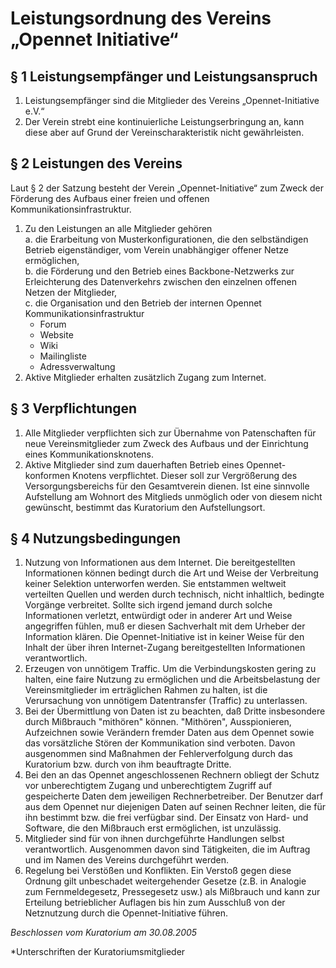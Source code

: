 # Leistungsordnung des Vereins „Opennet Initiative“

## § 1 Leistungsempfänger und Leistungsanspruch

1. Leistungsempfänger sind die Mitglieder des Vereins „Opennet-Initiative e.V.“
2. Der Verein strebt eine kontinuierliche Leistungserbringung an, kann diese aber auf Grund der Vereinscharakteristik nicht gewährleisten.

## § 2 Leistungen des Vereins

Laut § 2 der Satzung besteht der Verein „Opennet-Initiative“ zum Zweck der Förderung des Aufbaus einer freien und offenen Kommunikationsinfrastruktur.
1. Zu den Leistungen an alle Mitglieder gehören<br>
    a. die Erarbeitung von Musterkonfigurationen, die den selbständigen Betrieb eigenständiger, vom Verein unabhängiger offener Netze ermöglichen,<br>
    b. die Förderung und den Betrieb eines Backbone-Netzwerks zur Erleichterung des Datenverkehrs zwischen den einzelnen offenen Netzen der Mitglieder,<br>
    c. die Organisation und den Betrieb der internen Opennet Kommunikationsinfrastruktur<br>
     - Forum
     - Website
     - Wiki<br>
     - Mailingliste
     - Adressverwaltung
2. Aktive Mitglieder erhalten zusätzlich Zugang zum Internet.

## § 3 Verpflichtungen

1. Alle Mitglieder verpflichten sich zur Übernahme von Patenschaften für neue Vereinsmitglieder zum Zweck des Aufbaus und der Einrichtung eines Kommunikationsknotens.
2. Aktive Mitglieder sind zum dauerhaften Betrieb eines Opennet-konformen Knotens verpflichtet. Dieser soll zur Vergrößerung des Versorgungsbereichs für den Gesamtverein dienen. Ist eine sinnvolle Aufstellung am Wohnort des Mitglieds unmöglich oder von diesem nicht gewünscht, bestimmt das Kuratorium den Aufstellungsort. 

## § 4 Nutzungsbedingungen

1. Nutzung von Informationen aus dem Internet. Die bereitgestellten Informationen können bedingt durch die Art und Weise der Verbreitung keiner Selektion
unterworfen werden. Sie entstammen weltweit verteilten Quellen und werden durch technisch, nicht inhaltlich, bedingte Vorgänge verbreitet. Sollte sich irgend jemand durch solche Informationen verletzt, entwürdigt oder in anderer Art und Weise angegriffen fühlen, muß er diesen Sachverhalt mit dem Urheber der Information klären. Die Opennet-Initiative ist in keiner Weise für den Inhalt der über ihren Internet-Zugang bereitgestellten Informationen verantwortlich.
2. Erzeugen von unnötigem Traffic. Um die Verbindungskosten gering zu halten, eine faire Nutzung zu ermöglichen und die Arbeitsbelastung der Vereinsmitglieder im erträglichen Rahmen zu halten, ist die Verursachung von unnötigem Datentransfer (Traffic) zu unterlassen.
3. Bei der Übermittlung von Daten ist zu beachten, daß Dritte insbesondere durch Mißbrauch "mithören" können. "Mithören", Ausspionieren, Aufzeichnen sowie Verändern fremder Daten aus dem Opennet sowie das vorsätzliche Stören der Kommunikation sind verboten. Davon ausgenommen sind Maßnahmen der Fehlerverfolgung durch das Kuratorium bzw. durch von ihm beauftragte Dritte.
4. Bei den an das Opennet angeschlossenen Rechnern obliegt der Schutz vor unberechtigtem Zugang und unberechtigtem Zugriff auf gespeicherte Daten dem jeweiligen Rechnerbetreiber. Der Benutzer darf aus dem Opennet nur diejenigen Daten auf seinen Rechner leiten, die für ihn bestimmt bzw. die frei verfügbar sind. Der Einsatz von Hard- und Software, die den Mißbrauch erst ermöglichen, ist unzulässig.
5. Mitglieder sind für von ihnen durchgeführte Handlungen selbst verantwortlich. Ausgenommen davon sind Tätigkeiten, die im Auftrag und im Namen des Vereins
durchgeführt werden.
6. Regelung bei Verstößen und Konflikten. Ein Verstoß gegen diese Ordnung gilt unbeschadet weitergehender Gesetze (z.B. in Analogie zum Fernmeldegesetz, Pressegesetz usw.) als Mißbrauch und kann zur Erteilung betrieblicher Auflagen bis hin zum Ausschluß von der Netznutzung durch die Opennet-Initiative führen.

*Beschlossen vom Kuratorium am 30.08.2005*

*Unterschriften der Kuratoriumsmitglieder 
